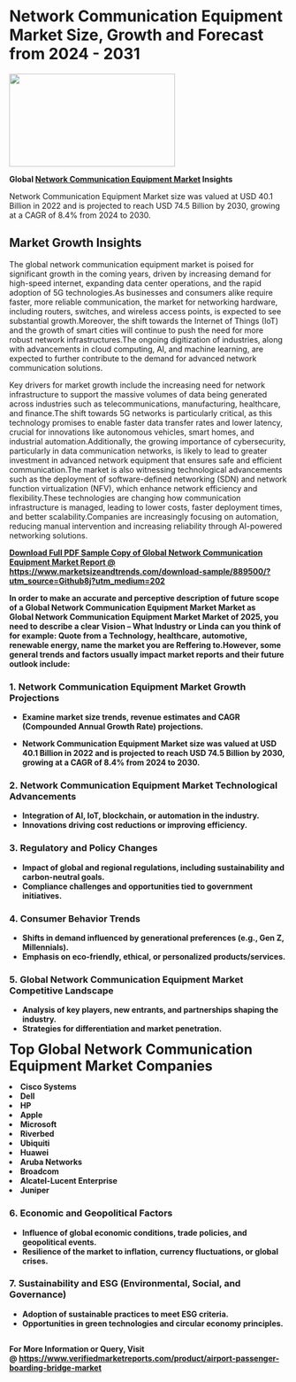 <H1>Network Communication Equipment Market Size, Growth and Forecast from 2024 - 2031</H1><img class="aligncenter size-medium wp-image-584254" src="https://thirdeyenews.in/wp-content/uploads/2024/09/Global-Market-Research-300x168.jpeg" alt="" width="300" height="168" /><p><strong>Global&nbsp;<a href="https://www.marketsizeandtrends.com/download-sample/889500/?utm_source=Github8j?utm_medium=202">Network Communication Equipment Market</a> Insights</strong></p><p>Network Communication Equipment Market size was valued at USD 40.1 Billion in 2022 and is projected to reach USD 74.5 Billion by 2030, growing at a CAGR of 8.4% from 2024 to 2030.</p><p><h2>Market Growth Insights</h2> <p>The global network communication equipment market is poised for significant growth in the coming years, driven by increasing demand for high-speed internet, expanding data center operations, and the rapid adoption of 5G technologies.As businesses and consumers alike require faster, more reliable communication, the market for networking hardware, including routers, switches, and wireless access points, is expected to see substantial growth.Moreover, the shift towards the Internet of Things (IoT) and the growth of smart cities will continue to push the need for more robust network infrastructures.The ongoing digitization of industries, along with advancements in cloud computing, AI, and machine learning, are expected to further contribute to the demand for advanced network communication solutions.</p> <p><strong><a href="#"></a></strong></p> <p>Key drivers for market growth include the increasing need for network infrastructure to support the massive volumes of data being generated across industries such as telecommunications, manufacturing, healthcare, and finance.The shift towards 5G networks is particularly critical, as this technology promises to enable faster data transfer rates and lower latency, crucial for innovations like autonomous vehicles, smart homes, and industrial automation.Additionally, the growing importance of cybersecurity, particularly in data communication networks, is likely to lead to greater investment in advanced network equipment that ensures safe and efficient communication.The market is also witnessing technological advancements such as the deployment of software-defined networking (SDN) and network function virtualization (NFV), which enhance network efficiency and flexibility.These technologies are changing how communication infrastructure is managed, leading to lower costs, faster deployment times, and better scalability.Companies are increasingly focusing on automation, reducing manual intervention and increasing reliability through AI-powered networking solutions.</p> <p><strong><a href="#"></p><p><span class=""><strong>Download Full PDF Sample Copy of Global Network Communication Equipment Market Report</strong> @ <a href="https://www.marketsizeandtrends.com/download-sample/889500/?utm_source=Github8j?utm_medium=202" target="_blank">https://www.marketsizeandtrends.com/download-sample/889500/?utm_source=Github8j?utm_medium=202</a></span></p><p>In order to make an accurate and perceptive description of future scope of a Global&nbsp;Network Communication Equipment Market Market as Global&nbsp;Network Communication Equipment Market Market of 2025, you need to describe a clear Vision &ndash; What Industry or Linda can you think of for example: Quote from a Technology, healthcare, automotive, renewable energy, name the market you are Reffering to.However, some general trends and factors usually impact market reports and their future outlook include:</p><h3>1.&nbsp;<strong>Network Communication Equipment Market Growth Projections</strong></h3><ul><li>Examine market size trends, revenue estimates and CAGR (Compounded Annual Growth Rate) projections.</li><li><p>Network Communication Equipment Market size was valued at USD 40.1 Billion in 2022 and is projected to reach USD 74.5 Billion by 2030, growing at a CAGR of 8.4% from 2024 to 2030.</p></li></ul><h3>2.&nbsp;<strong>Network Communication Equipment Market Technological Advancements</strong></h3><ul><li>Integration of AI, IoT, blockchain, or automation in the industry.</li><li>Innovations driving cost reductions or improving efficiency.</li></ul><h3>3.&nbsp;<strong>Regulatory and Policy Changes</strong></h3><ul><li>Impact of global and regional regulations, including sustainability and carbon-neutral goals.</li><li>Compliance challenges and opportunities tied to government initiatives.</li></ul><h3>4.&nbsp;<strong>Consumer Behavior Trends</strong></h3><ul><li>Shifts in demand influenced by generational preferences (e.g., Gen Z, Millennials).</li><li>Emphasis on eco-friendly, ethical, or personalized products/services.</li></ul><h3>5.&nbsp;<strong>Global Network Communication Equipment Market Competitive Landscape</strong></h3><ul><li>Analysis of key players, new entrants, and partnerships shaping the industry.</li><li>Strategies for differentiation and market penetration.</li></ul><p data-pm-slice="1 1 []"><span style="color: inherit; font-family: inherit; font-size: 25px;">Top Global Network Communication Equipment Market Companies</span></p><div class="" data-test-id=""><p><li>Cisco Systems</li><li> Dell</li><li> HP</li><li> Apple</li><li> Microsoft</li><li> Riverbed</li><li> Ubiquiti</li><li> Huawei</li><li> Aruba Networks</li><li> Broadcom</li><li> Alcatel-Lucent Enterprise</li><li> Juniper</li></p></div><h3>6.&nbsp;<strong>Economic and Geopolitical Factors</strong></h3><ul><li>Influence of global economic conditions, trade policies, and geopolitical events.</li><li>Resilience of the market to inflation, currency fluctuations, or global crises.</li></ul><h3>7.&nbsp;<strong>Sustainability and ESG (Environmental, Social, and Governance)</strong></h3><ul><li>Adoption of sustainable practices to meet ESG criteria.</li><li>Opportunities in green technologies and circular economy principles.</li></ul><h2><strong style="font-size: 14px;">For More Information or Query, Visit @&nbsp;</strong><a style="background-color: #ffffff; font-size: 14px;" href="https://www.marketsizeandtrends.com/report/network-communication-equipment-market-/" target="_blank">https://www.verifiedmarketreports.com/product/airport-passenger-boarding-bridge-market</a></h2>